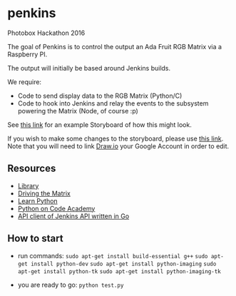# penkins
Photobox Hackathon 2016

The goal of Penkins is to control the output an Ada Fruit RGB Matrix via a Raspberry PI.  

The output will initially be based around Jenkins builds.  

We require:

-  Code to send display data to the RGB Matrix (Python/C)
-  Code to hook into Jenkins and relay the events to the subsystem powering the Matrix (Node, of course :p)

See [this link](https://dl.dropboxusercontent.com/u/1974667/storyboard.pdf) for an example Storyboard of how this might look.

If you wish to make some changes to the storyboard, please use [this link](https://drive.google.com/a/photobox.com/file/d/0B7geq-WIbw-2alJNMUtPdVRTZzQ/view?usp=sharing).  Note that you will need to link [Draw.io](https://www.draw.io/) your Google Account in order to edit.

## Resources

-  [Library](https://github.com/hzeller/rpi-rgb-led-matrix)
-  [Driving the Matrix](https://learn.adafruit.com/adafruit-rgb-matrix-plus-real-time-clock-hat-for-raspberry-pi/driving-matrices)
-  [Learn Python](http://www.learnpython.org/)
-  [Python on Code Academy](https://www.codecademy.com/learn/python)
-  [API client of Jenkins API written in Go](https://github.com/yosida95/golang-jenkins)

## How to start

- run commands:
`sudo apt-get install build-essential g++`
`sudo apt-get install python-dev`
`sudo apt-get install python-imaging`
`sudo apt-get install python-tk`
`sudo apt-get install python-imaging-tk`

- you are ready to go:
`python test.py`
